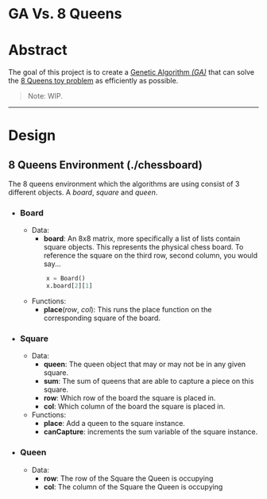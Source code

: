 # GA Vs. 8 Queens

# Abstract
The goal of this project is to create a [Genetic Algorithm *(GA)*](https://towardsdatascience.com/introduction-to-genetic-algorithms-including-example-code-e396e98d8bf3?gi=32270bab8b8#:~:text=A%20genetic%20algorithm%20is%20a,offspring%20of%20the%20next%20generation.) that can solve the [8 Queens toy problem](https://en.wikipedia.org/wiki/Eight_queens_puzzle#:~:text=The%20eight%20queens%20puzzle%20is,row%2C%20column%2C%20or%20diagonal.) as efficiently as possible.

> Note: WIP. 

---

# Design
## 8 Queens Environment (./chessboard)
The 8 queens environment which the algorithms are using consist of 3 different objects. A *board*, *square* and *queen*.

-   ### Board
    -   Data:
        -   __board__: An 8x8 matrix, more specifically a list of lists contain square objects. This represents the physical chess board. To reference the square on the third row, second column, you would say...
        ``` python
            x = Board()
            x.board[2][1]
        ```
    - Functions:
        -   __place__(*row*, *col*): This runs the place function on the corresponding square of the board.

-   ### Square
    -   Data:
        -   __queen__: The queen object that may or may not be in any given square.
        -   __sum__: The sum of queens that are able to capture a piece on this square.
        -   __row__: Which row of the board the square is placed in.
        -   __col__: Which column of the board the square is placed in.
    -   Functions:
        -   __place__: Add a queen to the square instance.
        -   __canCapture__: increments the sum variable of the square instance.

-   ### Queen
    -   Data:
        -   __row__: The row of the Square the Queen is occupying
        -   __col__: The column of the Square the Queen is occupying